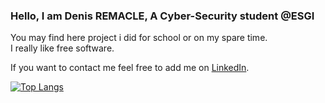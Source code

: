 ### Hello, I am Denis REMACLE, A Cyber-Security student @ESGI

You may find here project i did for school or on my spare time.  
I really like free software.  

If you want to contact me feel free to add me on [LinkedIn](https://www.linkedin.com/in/denis-remacle/). 

[![Top Langs](https://github-readme-stats.vercel.app/api/top-langs/?username=Denis-REMACLE)](https://github.com/anuraghazra/github-readme-stats)
